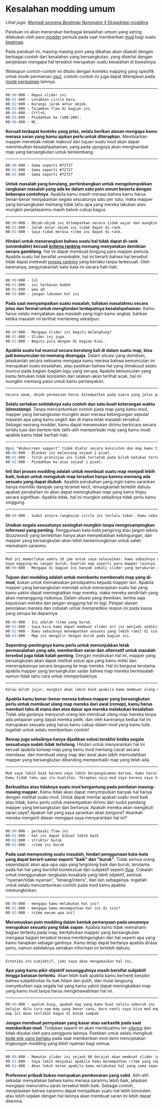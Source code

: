 # Kesalahan modding umum

*Lihat juga: [Menjadi seorang Beatmap Nominator § Ekspektasi modding](/wiki/People/Beatmap_Nominators/Becoming_a_Beatmap_Nominator)*

Panduan ini akan menerakan berbagai kesalahan umum yang sering dilakukan oleh para [modder](/wiki/Modding/Modder) pemula pada saat memberikan [mod](/wiki/Modding) bagi suatu [beatmap](/wiki/Beatmap).

Pada panduan ini, masing-masing poin yang dibahas akan diawali dengan berbagai contoh dari kesalahan yang bersangkutan, yang disertai dengan penjelasan mengapa hal tersebut merupakan suatu kesalahan di bawahnya.

Walaupun contoh-contoh ini ditulis dengan konteks mapping yang spesifik untuk mode permainan [osu!](/wiki/Game_mode/osu!), contoh-contoh ini juga dapat diterapkan pada [mode permainan](/wiki/Game_mode) lainnya.

---

```md
00:00:000 - Hapus slider ini.
00:01:000 - Letakkan circle baru.
00:02:000 - Kurangi jarak antar objek.
00:02:000 - Tajamkan flow di bagian ini.
00:04:000 - Ctrl+G.
00:05:000 - Pindahkan ke (100:200).
00:06:000 - NC.
```

**Kecuali terdapat konteks yang jelas, selalu berikan alasan mengapa kamu merasa saran yang kamu ajukan perlu untuk diterapkan.** Membiarkan mapper menebak-nebak maksud dan tujuan suatu mod akan dapat menimbulkan kesalahpahaman, yang pada ujungnya akan menghambat map yang bersangkutan untuk berkembang.

---

```md
00:00:000 - Sama seperti #72727
00:01:000 - Sama seperti #72727
00:02:000 - Sama seperti #72727
```

**Untuk masalah yang berulang, pertimbangkan untuk mengelompokkan rangkaian masalah yang ada ke dalam satu poin umum beserta dengan beberapa contohnya**. Apabila kamu masih merasa bahwa kamu harus benar-benar menjabarkan segala sesuatunya satu per satu, maka mapper yang bersangkutan memang tidak tahu apa yang mereka lakukan atau mungkin penjelasanmu masih belum cukup bagus.

---

```md
00:00:000 - Objek-objek ini ditempatkan secara tidak wajar dan mungkin tidak akan dapat di-rank.
00:01:000 - Jarak antar objek ini tidak dapat di-rank.
00:02:000 - Saya tidak merasa ritme ini dapat di-rank.
```

**Hindari untuk menerangkan bahwa suatu hal tidak dapat di-rank (*unrankable*) kecuali [kriteria ranking](/wiki/Ranking_criteria) memang menyatakan demikian secara gamblang**. Hal ini dapat membuat bingung para mapper pemula. Apabila suatu hal bersifat *unrankable*, hal ini berarti bahwa hal tersebut tidak dapat melewati [proses ranking](/wiki/Beatmap_ranking_procedure) yang berlaku tanpa terkecuali. Oleh karenanya, pergunakanlah kata-kata ini secara hati-hati.

---

```md
00:00:000 - lol
00:01:000 - ini terkesan bodoh
00:02:000 - wow xD
00:03:000 - jangan lakukan hal ini
```

**Pada saat menyampaikan suatu masalah, tuliskan masalahmu secara jelas dan formal untuk menghindari terdapatnya kesalahpahaman**. Kamu harus selalu menyatakan apa masalah yang ingin kamu angkat, bahkan ketika masalah ini terlihat mentereng sekalipun.

---

```md
00:00:000 - Mengapa slider ini begitu melengkung?
00:01:000 - Slider ini juga.
00:02:000 - Begitu pula dengan di bagian kiai.
```

**Apabila suatu hal muncul secara berulang kali di dalam suatu map, bisa jadi kemunculan ini memang disengaja**. Dalam situasi yang demikian, jelaskanlah secara seksama mengapa kamu merasa bahwa kemunculan ini merupakan suatu kesalahan, atau pastikan bahwa hal yang dimaksud selalu muncul pada bagian-bagian lagu yang serupa. Apabila kemunculan yang kamu temukan tidak konsisten dan seakan-akan terlihat acak, hal ini mungkin memang patut untuk kamu pertanyakan.

---

```md
Secara umum, objek permainan harus ditempatkan pada suara yang jelas pada lagu agar suara tersebut dapat direpresentasikan dengan baik. Menjaga agar tingkat kepadatan ritme setara dengan intensitas lagu adalah /.../
```

**Selalu sertakan setidaknya satu contoh dan satu buah keterangan waktu (*timestamp*)**. Tanpa mencantumkan contoh pada map yang kamu mod, mapper yang bersangkutan mungkin akan merasa kebingungan seputar masalah apa yang kamu ungkit dan di mana letak masalah tersebut. Sebagai seorang modder, kamu dapat menemukan dirimu berbicara secara terlalu luas dan bertele-tele (alih-alih memperbaiki map yang kamu mod) apabila kamu tidak berhati-hati.

---

```md
Opsi "Widescreen support" tidak diatur secara konsisten dan map kamu tidak memiliki storyboard. Nonaktifkan pilihan ini pada seluruh tingkat kesulitan.
00:00:000 - Blanket ini melenceng sejauh 2 pixel.
00:01:000 - Titik pratinjau ini tidak terletak pada bilah ketukan tertentu. Cobalah untuk menempatkan titik ini sesuai dengan ketukan.
00:02:000 - Pindahkan ke atas sejauh 1 pixel.
```

**Inti dari proses modding adalah untuk membuat suatu map menjadi lebih baik, bukan untuk mengubah map tersebut hanya karena memang ada sesuatu yang dapat diubah**. Apabila perubahan yang ingin kamu sarankan hanya memiliki dampak yang teramat kecil, renungkanlah terlebih dahulu apakah perubahan ini akan dapat meningkatkan map yang kamu tinjau secara signifikan. Apabila tidak, hal ini mungkin sebaiknya tidak perlu kamu singgung.

---

```md
00:00:000 - Sudut antara rangkaian circle ini terlalu lebar. Kamu sebaiknya mencoba untuk menempatkan sudut yang tajam di antara circle-circle ini. Hal ini karena sudut yang tajam akan lebih nyaman untuk dimainkan, terutama apabila ditempatkan mengikuti flow yang melingkar. Sudut yang tajam memungkinkan para pemain untuk menjentikkan kursor mereka ke masing-masing objek secara lebih halus, karena momentum kursor...
```

**Uraikan segala sesuatunya sesingkat mungkin tanpa mengesampingkan informasi yang penting**. Penggunaan kata-kata pengiring atau jargon teknis (*buzzword*) yang berlebihan hanya akan menyebabkan kebingungan, dan mapper yang bersangkutan akan lebih berkemungkinan untuk salah memahami saranmu.

---

```md
Mod ini memerlukan waktu 10 jam untuk saya selesaikan. Kamu sebaiknya menerapkan saran saya.
Gaya mapping-mu sangat buruk; buatlah map seperti para mapper lainnya.
00:00:000 - Mengapa di bagian ini banyak sekali slider yang berukuran raksasa? Petakanlah bagian ini dengan benar.
```

**Tujuan dari modding adalah untuk membantu membenahi map yang di-mod**, bukan untuk memaksakan pendapatmu kepada mapper lain. Apabila mapper yang bersangkutan menolak untuk menerapkan suatu hal yang kamu yakini dapat meningkatkan map mereka, maka mereka sendirilah yang akan menanggung risikonya. Dalam situasi yang demikian, terima saja keputusan mereka dan jangan singgung hal ini lagi. Pelajari alasan penolakan mereka dan cobalah untuk memprediksi respon ini pada kasus yang serupa ke depannya.

```md
00:00:000 - Ini adalah ritme yang buruk.
00:01:000 - Saya kira kamu dapat membuat slider art ini menjadi sedikit lebih indah. Cobalah untuk menggunakan beberapa bentuk yang lebih estetik.
00:02:000 - Kamu sebaiknya menempatkan sesuatu yang lebih rumit di sini, karena pola yang kamu miliki saat ini terasa terlalu sederhana dibanding lagunya.
00:03:000 - Map ini mengalir dengan buruk pada bagian ini.
```

**Sepenting-pentingnya kamu perlu untuk menunjukkan letak permasalahan yang ada, memberikan saran dan alternatif untuk masalah tersebut juga tidak kalah penting**. Dengan melakukan hal ini, mapper yang bersangkutan akan dapat melihat solusi apa yang kamu miliki dan menerapkannya secara langsung ke map mereka. Hal ini berguna terutama apabila mapper yang bersangkutan sadar bahwa map mereka bermasalah namun tidak tahu cara untuk memperbaikinya.

---

```md
Kalau boleh jujur, mungkin akan lebih baik apabila kamu membuat ulang map ini dari awal saja.
```

**Apabila kamu benar-benar merasa bahwa mapper yang bersangkutan perlu untuk membuat ulang map mereka dari awal (*remap*), kamu harus memberi tahu di mana dan atas dasar apa mereka melakukan kesalahan**. Tidak ada gunanya menyuruh orang lain membuat ulang map mereka tanpa ada pelajaran yang dapat mereka petik, dan oleh karenanya kedua hal ini merupakan sesuatu yang harus kamu cakup dalam mod yang kamu tulis. Ingatlah untuk selalu memberikan contoh!

**Remap juga sebaiknya hanya dijadikan solusi terakhir ketika segala sesuatunya sudah tidak tertolong**. Hindari untuk menyarankan hal ini kecuali apabila konsep map yang kamu mod memang cacat secara mendasar, dan membuat ulang map dari awal akan lebih memudahkan mapper yang bersangkutan dibanding memperbaiki map yang telah ada.

---

```md
Mod saya lebih baik karena saya lebih berpengalaman darimu. Kamu harus menerapkannya apa pun yang terjadi!
Kamu tidak tahu apa itu kualitas. Terapkan saja mod saya karena saya tahu persis apa itu kualitas.
```

**Berkualitas atau tidaknya suatu mod bergantung pada penilaian masing-masing mapper**. Kamu tidak akan dapat menyimpulkan banyak hal hanya dengan melihat suatu mod. Untuk dapat menilai apakah suatu mod baik atau tidak, kamu perlu untuk menempatkan dirimu dari sudut pandang mapper yang bersangkutan dan bertanya: Apakah mereka akan mengikuti saran saya? Apakah hal yang saya sarankan akan berguna? Akankah mereka mengerti alasan mengapa saya menyarankan hal ini?

---

```md
00:00:000 - perbaiki flow ini
00:01:000 - hal ini dapat dibuat lebih baik
00:02:000 - struktur buruk
00:03:000 - ritme ini buruk
```

**Pada saat memposting suatu masalah, hindari penggunaan kata-kata yang dapat berarti samar seperti "baik" dan "buruk"**. Tidak semua orang sependapat akan apa-apa saja yang tergolong baik dan buruk, terutama pada hal-hal yang bersifat kontekstual dan subjektif seperti [*flow*](/wiki/Beatmapping/Mapping_techniques/Flow). Cobalah untuk menggunakan rangkaian kosakata yang lebih objektif, semisal "nyaman/tidak nyaman", "tenang/intens", dan lain sebagainya. Ingatlah untuk selalu mencantumkan contoh pada mod kamu apabila memungkinkan.

---

```md
00:00:000 - mengapa kamu melakukan hal ini?
00:01:000 - mengapa kamu menempatkan hal ini di sini?
00:02:000 - ritme macam apa ini?
```

**Merumuskan poin modding dalam bentuk pertanyaan pada umumnya merupakan sesuatu yang tidak sopan**. Apabila kamu tidak memahami bagian tertentu pada map, beritahukan mapper yang bersangkutan mengapa bagian tersebut terasa membingungkan dan hal seperti apa yang kamu harapkan sebagai gantinya. Kamu tetap dapat bertanya apabila dirasa perlu, namun setidaknya sertakan informasi ini terlebih dahulu.

---

```md
Estetika itu subjektif, jadi saya akan mengabaikan hal ini.
```

**Apa yang kamu pikir objektif sesungguhnya masih bersifat subjektif hingga batasan tertentu**. Akan lebih baik apabila kamu berhenti berpikir bahwa subjektivitas itu bak hitam dan putih, dan mulai langsung menyebutkan saja segala hal yang kamu yakini dapat meningkatkan map yang kamu mod tanpa harus mengkhawatirkan hal ini.

---

```md
00:00:000 - ayolah bung, apakah map yang kamu buat selalu seburuk ini
belajar dulu cara nge-map yang benar sana, baru nanti saya bisa mod map kamu dengan layak
map ini akan terlihat bagus di kotak sampah
```

**Jangan membuat pernyataan yang kasar atau sarkastik pada saat memberikan mod**. Tindakan seperti ini akan membuatmu ter-[*silence*](/wiki/Silence) dan tidak disukai oleh para pengguna lainnya. Pastikan untuk selalu mengikuti [kode etik yang berlaku](/wiki/Rules/Code_of_conduct_for_modding_and_mapping#making-a-mod-post) pada saat memberikan mod demi menciptakan lingkungan modding yang lebih nyaman bagi semua.

---

```md
00:00:000 - Memutar slider ini sejauh 90 derajat akan membuat slider ini tampak lebih bagus.
00:01:000 - Saya lebih menyukai apabila kamu menempatkan ritme yang seperti ini.
00:02:000 - Akan lebih keren apabila kamu melakukan hal yang sama seperti pada 00:00:500.
```

**Preferensi pribadi bukan merupakan pembenaran yang valid**. Alih-alih sekadar menyatakan bahwa kamu merasa saranmu lebih baik, jelaskan *mengapa* menurutmu saran tersebut lebih baik. Sebagai contoh, menjelaskan bahwa saranmu dapat menjadikan suatu hal lebih konsisten atau lebih sejalan dengan hal lainnya akan membuat saran ini lebih dapat diterima.
